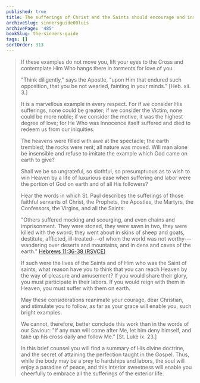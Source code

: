```yaml
---
published: true
title: The sufferings of Christ and the Saints should encourage and inspire us
archiveSlug: sinnersguide00luis
archivePage: '485'
bookSlug: the-sinners-guide
tags: []
sortOrder: 313
---
```


> If these examples do not move you, lift your eyes to the Cross and contemplate Him Who hangs there in torments for love of you.
>
> "Think diligently," says the Apostle, "upon Him that endured such opposition, that you be not wearied, fainting in your minds." [Heb. xii. 3.]
>
> It is a marvellous example in every respect. For if we consider His sufferings, none could be greater; if we consider the Victim, none could be more noble; if we consider the motive, it was the highest degree of love; for He Who was Innocence itself suffered and died to redeem us from our iniquities.
>
> The heavens were filled with awe at the spectacle; the earth trembled; the rocks were rent; all nature was moved. Will man alone be insensible and refuse to imitate the example which God came on earth to give?
>
> Shall we be so ungrateful, so slothful, so presumptuous as to wish to win Heaven by a life of luxurious ease when suffering and labor were the portion of God on earth and of all His followers?
>
> Hear the words in which St. Paul describes the sufferings of those faithful servants of Christ, the Prophets, the Apostles, the Martyrs, the Confessors, the Virgins, and all the Saints:
>
> "Others suffered mocking and scourging, and even chains and imprisonment. They were stoned, they were sawn in two, they were killed with the sword; they went about in skins of sheep and goats, destitute, afflicted, ill-treated---of whom the world was not worthy---wandering over deserts and mountains, and in dens and caves of the earth." [Hebrews 11:36-38 (RSVCE)](https://www.biblegateway.com/passage/?search=Hebrews+11&version=RSVCE)
>
> If such were the lives of the Saints and of Him who was the Saint of saints, what reason have you to think that you can reach Heaven by the way of pleasure and amusement? If you would share their glory, you must participate in their labors. If you would reign with them in Heaven, you must suffer with them on earth.
>
> May these considerations reanimate your courage, dear Christian, and stimulate you to follow, as far as your grace will enable you, such bright examples.
>
> We cannot, therefore, better conclude this work than in the words of our Saviour: "If any man will come after Me, let him deny himself, and take up his cross daily and follow Me." [St. Luke ix. 23.]
>
> In this brief counsel you will find a summary of His divine doctrine, and the secret of attaining the perfection taught in the Gospel. Thus, while the body may be a prey to hardships and labors, the soul will enjoy a paradise of peace, and this interior sweetness will enable you cheerfully to embrace all the sufferings of the exterior life.
